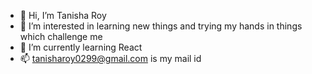 - 👋 Hi, I’m Tanisha Roy
- 👀 I’m interested in learning new things and trying my hands in things which challenge me
- 🌱 I’m currently learning React
- 📫 tanisharoy0299@gmail.com is my mail id

<!---
tanisha4/tanisha4 is a ✨ special ✨ repository because its `README.md` (this file) appears on your GitHub profile.
You can click the Preview link to take a look at your changes.
--->
